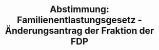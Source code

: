 ---
abstimmung:
  abstimmung: 7
  bundestagssitzung: 115
  legislaturperiode: 19
categories:
- Todo
data:
- title: Abstimmungsergebnis 20190926_7-data.pdf
  url: /res/2021-btw/abstimmungsergebnisse/20190926_7-data.pdf
- title: Abstimmungsergebnis 20190926_7_xls-data.xlsx
  url: /res/2021-btw/abstimmungsergebnisse/20190926_7_xls-data.xlsx
- title: Abstimmungsergebnis 20190926_7_xls-data.csv
  url: /res/2021-btw/abstimmungsergebnisse/csv/20190926_7_xls-data.csv
ergebnis:
  afd:
    enthaltung: 1
    gesamt: 91
    ja: 0
    nein: 76
    nichtabgegeben: 14
    ungueltig: 0
  bü90/gr:
    enthaltung: 0
    gesamt: 67
    ja: 58
    nein: 0
    nichtabgegeben: 9
    ungueltig: 0
  cdu/csu:
    enthaltung: 5
    gesamt: 246
    ja: 209
    nein: 6
    nichtabgegeben: 26
    ungueltig: 0
  die linke.:
    enthaltung: 9
    gesamt: 69
    ja: 0
    nein: 39
    nichtabgegeben: 21
    ungueltig: 0
  fdp:
    enthaltung: 0
    gesamt: 80
    ja: 1
    nein: 67
    nichtabgegeben: 12
    ungueltig: 0
  file: 20190926_7_xls-data.xlsx
  fraktionslos:
    enthaltung: 1
    gesamt: 4
    ja: 0
    nein: 0
    nichtabgegeben: 3
    ungueltig: 0
  spd:
    enthaltung: 0
    gesamt: 152
    ja: 127
    nein: 0
    nichtabgegeben: 25
    ungueltig: 0
layout: abstimmung
links:
- title: Link zu bundestag.de
  url: https://www.bundestag.de/parlament/plenum/abstimmung/abstimmung?id=552
preview: 'Deutscher Bundestag


  115. Sitzung des Deutschen Bundestages

  am Donnerstag, 26. September 2019


  Endgültiges Ergebnis der Namentlichen Abstimmung Nr. 7


  Antrag der Fraktionen der CDU/CSU und SPD

  Einvernehmensherstellung von Bundestag und Bundesregierung zum Beitrittsantrag der

  Republik Albanien zur Europäischen Union und zur Empfehlung von Europäischer

  Kommission und Hoher Vertreterin vom 29. Mai 2019 zur Aufnahme von

  Beitrittsverhandlungen

  Drs. 19/13509'
tags:
- Todo
title: 'Abstimmung: Familienentlastungsgesetz - Änderungsantrag der Fraktion der FDP'
---